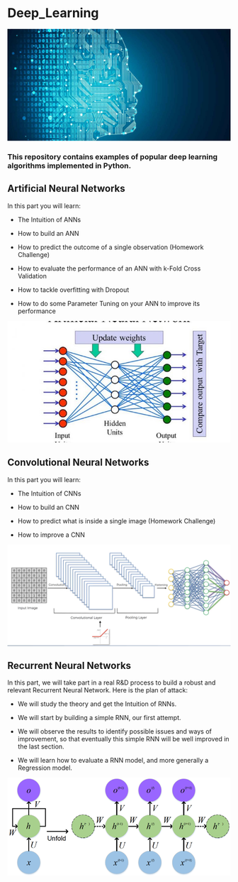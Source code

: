 # Deep_Learning


![DL](images/DL.jpg)



### This repository contains examples of popular deep learning algorithms implemented in Python.

## Artificial Neural Networks

In this part you will learn:

- The Intuition of ANNs

- How to build an ANN

- How to predict the outcome of a single observation (Homework Challenge)

- How to evaluate the performance of an ANN with k-Fold Cross Validation

- How to tackle overfitting with Dropout

- How to do some Parameter Tuning on your ANN to improve its performance

![Artificial-Neural-Networks-Man-vs-Machine-735x400](images/Artificial-Neural-Networks-Man-vs-Machine-735x400.jpg)



## Convolutional Neural Networks

In this part you will learn:

- The Intuition of CNNs

- How to build an CNN

- How to predict what is inside a single image (Homework Challenge)

- How to improve a CNN

![resi](images/resi.png)


## Recurrent Neural Networks


In this part, we will take part in a real R&D process to build a robust and relevant Recurrent Neural Network. Here is the plan of attack:

- We will study the theory and get the Intuition of RNNs.

- We will start by building a simple RNN, our first attempt.

- We will observe the results to identify possible issues and ways of improvement, so that eventually this simple RNN will be well improved in the last section.

- We will learn how to evaluate a RNN model, and more generally a Regression model.

![rnn](images/rnn.png)